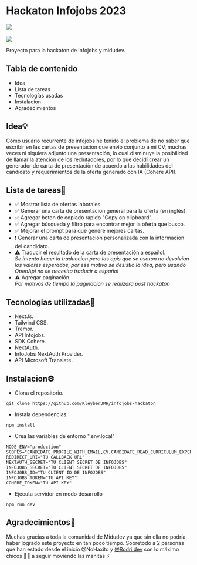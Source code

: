 # Hackaton Infojobs 2023
![](https://api.checklyhq.com/v1/badges/checks/d94b200b-8628-4f99-894f-e2dcf907f872?style=for-the-badge&theme=dark) <br><br>
[![](https://img.shields.io/badge/-Demo-lightgreen?style=for-the-badge&theme=dark)](https://infojobs-hackaton-kleyberjmh.vercel.app/)

Proyecto para la hackaton de infojobs y midudev.<br>
## Tabla de contenido
 - Idea
 - Lista de tareas
 - Tecnologías usadas
 - Instalacion
 - Agradecimientos

## Idea💡
Cómo usuario recurrente de infojobs he tenido el problema de no saber que escribir en las cartas de presentación que envío conjunto a mi CV, muchas veces ni siquiera adjunto una presentación, lo cual disminuye la posibilidad de llamar la atención de los reclutadores, por lo que decidí crear un generador de carta de presentaciòn de acuerdo a las habilidades del candidato y requerimientos de la oferta generado con IA (Cohere API).

## Lista de tareas📆
- ✅ Mostrar lista de ofertas laborales.<br>
- ✅ Generar una carta de presentacion general para la oferta (en inglés).<br>
- ✅ Agregar boton de copiado rapido "Copy on clipboard".<br>
- ✅ Agregar búsqueda y filtro para encontrar mejor la oferta que busco.<br>
- ✅ Mejorar el prompt para que genere mejores cartas.<br>
- ❗ Generar una carta de presentacion personalizada con la informacion del candidato.<br>
- ⚠️ Traducir el resultado de la carta de presentación a español.<br>
*Se intento hacer la traduccion pero las apis que se usaron no devolvian los valores esperados, por ese motivo se desistio la idea, pero usando OpenApi no se necesita traducir a español* <br>
- ⚠️ Agregar paginación.<br>
*Por motivos de tiempo la paginación se realizara post hackaton*<br>

## Tecnologias utilizadas🚀
- NextJs. <br>
- Tailwind CSS. <br>
- Tremor.<br>
- API Infojobs. <br>
- SDK Cohere.<br>
- NextAuth. <br>
- InfoJobs NextAuth Provider. <br>
- API Microsoft Translate.

## Instalacion⚙️
- Clona el repositorio.
```
git clone https://github.com/KleyberJMH/infojobs-hackaton
```
- Instala dependencias.
```
npm install
```
- Crea las variables de entorno ".env.local"
```
NODE_ENV="production"
SCOPES="CANDIDATE_PROFILE_WITH_EMAIL,CV,CANDIDATE_READ_CURRICULUM_EXPERIENCE"
REDIRECT_URI="TU CALLBACK URL"
NEXTAUTH_SECRET="TU CLIENT SECRET DE INFOJOBS"
INFOJOBS_SECRET="TU CLIENT SECRET DE INFOJOBS"
INFOJOBS_ID="TU CLIENT ID DE INFOJOBS"
INFOJOBS_TOKEN="TU API KEY"
COHERE_TOKEN="TU API KEY"
```
- Ejecuta servidor en modo desarrollo
```
npm run dev
```

## Agradecimientos💬
Muchas gracias a toda la comunidad de Midudev ya que sin ella no podría haber logrado este proyecto en tan poco tiempo.
Sobretodo a 2 personas que han estado desde el inicio @NoHaxito y [@Rodri.dev](https://github.com/RodriDev23) son lo máximo chicos ✌🏼 a seguir moviendo las manitas ⚡
